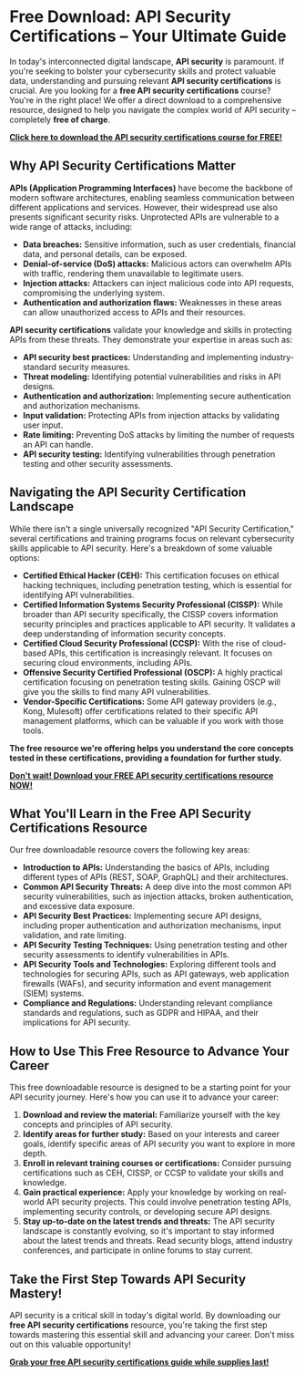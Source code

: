 # Free Download: API Security Certifications – Your Ultimate Guide

In today's interconnected digital landscape, **API security** is paramount. If you're seeking to bolster your cybersecurity skills and protect valuable data, understanding and pursuing relevant **API security certifications** is crucial. Are you looking for a **free API security certifications** course? You're in the right place! We offer a direct download to a comprehensive resource, designed to help you navigate the complex world of API security – completely **free of charge**.

[**Click here to download the API security certifications course for FREE!**](https://udemywork.com/api-security-certifications)

## Why API Security Certifications Matter

**APIs (Application Programming Interfaces)** have become the backbone of modern software architectures, enabling seamless communication between different applications and services. However, their widespread use also presents significant security risks. Unprotected APIs are vulnerable to a wide range of attacks, including:

*   **Data breaches:** Sensitive information, such as user credentials, financial data, and personal details, can be exposed.
*   **Denial-of-service (DoS) attacks:** Malicious actors can overwhelm APIs with traffic, rendering them unavailable to legitimate users.
*   **Injection attacks:** Attackers can inject malicious code into API requests, compromising the underlying system.
*   **Authentication and authorization flaws:** Weaknesses in these areas can allow unauthorized access to APIs and their resources.

**API security certifications** validate your knowledge and skills in protecting APIs from these threats. They demonstrate your expertise in areas such as:

*   **API security best practices:** Understanding and implementing industry-standard security measures.
*   **Threat modeling:** Identifying potential vulnerabilities and risks in API designs.
*   **Authentication and authorization:** Implementing secure authentication and authorization mechanisms.
*   **Input validation:** Protecting APIs from injection attacks by validating user input.
*   **Rate limiting:** Preventing DoS attacks by limiting the number of requests an API can handle.
*   **API security testing:** Identifying vulnerabilities through penetration testing and other security assessments.

## Navigating the API Security Certification Landscape

While there isn't a single universally recognized "API Security Certification," several certifications and training programs focus on relevant cybersecurity skills applicable to API security. Here's a breakdown of some valuable options:

*   **Certified Ethical Hacker (CEH):** This certification focuses on ethical hacking techniques, including penetration testing, which is essential for identifying API vulnerabilities.
*   **Certified Information Systems Security Professional (CISSP):** While broader than API security specifically, the CISSP covers information security principles and practices applicable to API security. It validates a deep understanding of information security concepts.
*   **Certified Cloud Security Professional (CCSP):** With the rise of cloud-based APIs, this certification is increasingly relevant. It focuses on securing cloud environments, including APIs.
*   **Offensive Security Certified Professional (OSCP):** A highly practical certification focusing on penetration testing skills. Gaining OSCP will give you the skills to find many API vulnerabilities.
*   **Vendor-Specific Certifications:** Some API gateway providers (e.g., Kong, Mulesoft) offer certifications related to their specific API management platforms, which can be valuable if you work with those tools.

**The free resource we're offering helps you understand the core concepts tested in these certifications, providing a foundation for further study.**

[**Don't wait! Download your FREE API security certifications resource NOW!**](https://udemywork.com/api-security-certifications)

## What You'll Learn in the Free API Security Certifications Resource

Our free downloadable resource covers the following key areas:

*   **Introduction to APIs:** Understanding the basics of APIs, including different types of APIs (REST, SOAP, GraphQL) and their architectures.
*   **Common API Security Threats:** A deep dive into the most common API security vulnerabilities, such as injection attacks, broken authentication, and excessive data exposure.
*   **API Security Best Practices:** Implementing secure API designs, including proper authentication and authorization mechanisms, input validation, and rate limiting.
*   **API Security Testing Techniques:** Using penetration testing and other security assessments to identify vulnerabilities in APIs.
*   **API Security Tools and Technologies:** Exploring different tools and technologies for securing APIs, such as API gateways, web application firewalls (WAFs), and security information and event management (SIEM) systems.
*   **Compliance and Regulations:** Understanding relevant compliance standards and regulations, such as GDPR and HIPAA, and their implications for API security.

## How to Use This Free Resource to Advance Your Career

This free downloadable resource is designed to be a starting point for your API security journey. Here's how you can use it to advance your career:

1.  **Download and review the material:** Familiarize yourself with the key concepts and principles of API security.
2.  **Identify areas for further study:** Based on your interests and career goals, identify specific areas of API security you want to explore in more depth.
3.  **Enroll in relevant training courses or certifications:** Consider pursuing certifications such as CEH, CISSP, or CCSP to validate your skills and knowledge.
4.  **Gain practical experience:** Apply your knowledge by working on real-world API security projects. This could involve penetration testing APIs, implementing security controls, or developing secure API designs.
5.  **Stay up-to-date on the latest trends and threats:** The API security landscape is constantly evolving, so it's important to stay informed about the latest trends and threats. Read security blogs, attend industry conferences, and participate in online forums to stay current.

## Take the First Step Towards API Security Mastery!

API security is a critical skill in today's digital world. By downloading our **free API security certifications** resource, you're taking the first step towards mastering this essential skill and advancing your career. Don't miss out on this valuable opportunity!

[**Grab your free API security certifications guide while supplies last!**](https://udemywork.com/api-security-certifications)
